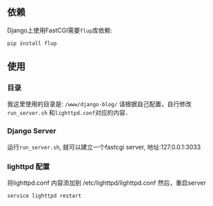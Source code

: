 
## 依赖
Django上使用FastCGI需要`flup`库依赖:
```bash
pip install flup
```

## 使用
### 目录
我这里使用的目录是: `/www/django-blog/`
请根据自己配置，自行修改`run_server.sh` 和`lighttpd.conf`对应的内容．

### Django Server
运行`run_server.sh`, 就可以建立一个fastcgi server, 地址:127.0.0.1:3033

### lighttpd 配置
将lighttpd.conf 内容添加到 /etc/lighttpd/lighttpd.conf
然后，重启server
```bash
service lighttpd restart
```
